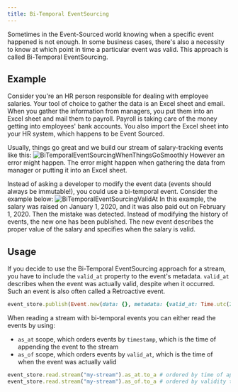 ```yaml
---
title: Bi-Temporal EventSourcing
---
```


Sometimes in the Event-Sourced world knowing when a specific event happened is not enough. In some business cases, there's also a necessity to know at which point in time a particular event was valid.
This approach is called Bi-Temporal EventSourcing.

## Example

Consider you're an HR person responsible for dealing with employee salaries. Your tool of choice to gather the data is an Excel sheet and email.
When you gather the information from managers, you put them into an Excel sheet and mail them to payroll. Payroll is taking care of the money getting into employees' bank accounts. You also import the Excel sheet into your HR system, which happens to be Event Sourced.

Usually, things go great and we build our stream of salary-tracking events like this:
![BiTemporalEventSourcingWhenThingsGoSmoothly](/images/bi_temporal_event_sourcing_when_things_go_smoothly.jpg)
However an error might happen. The error might happen when gathering the data from manager or putting it into an Excel sheet.

Instead of asking a developer to modify the event data (events should always be immutable!), you could use a bi-temporal event. Consider the example below:
![BiTemporalEventSourcingValidAt](/images/bi_temporal_valid_at_event_sourcing.jpg)
In this example, the salary was raised on January 1, 2020, and it was also paid out on February 1, 2020. Then the mistake was detected. Instead of modifying the history of events, the new one has been published. The new event describes the proper value of the salary and specifies when the salary is valid.

## Usage

If you decide to use the Bi-Temporal EventSourcing approach for a stream, you have to include the `valid_at` property to the event's metadata.
`valid_at` describes when the event was actually valid, despite when it occurred. Such an event is also often called a Retroactive event.

```ruby
event_store.publish(Event.new(data: {}, metadata: {valid_at: Time.utc(2020,1,1)}))
```

When reading a stream with bi-temporal events you can either read the events by using:

* `as_at` scope, which orders events by `timestamp`, which is the time of appending the event to the stream
* `as_of` scope, which orders events by `valid_at`, which is the time of when the event was actually valid

```ruby
event_store.read.stream("my-stream").as_at.to_a # ordered by time of appending (timestamp)
event_store.read.stream("my-stream").as_of.to_a # ordered by validity time (valid_at)
```
